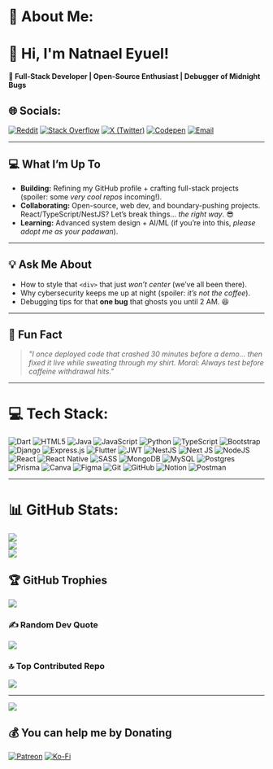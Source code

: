 # 💫 About Me:
# 👋 Hi, I'm Natnael Eyuel! 

**🚀 Full-Stack Developer | Open-Source Enthusiast | Debugger of Midnight Bugs**  

## 🌐 Socials:
[![Reddit](https://img.shields.io/badge/Reddit-%23FF4500.svg?logo=Reddit&logoColor=white)](https://www.reddit.com/user/natnael_eyuel/) 
[![Stack Overflow](https://img.shields.io/badge/-Stackoverflow-FE7A16?logo=stack-overflow&logoColor=white)](https://stackoverflow.com/users/28114866/natnael-eyuel) 
[![X (Twitter)](https://img.shields.io/badge/X-black.svg?logo=X&logoColor=white)](https://x.com/nati_neil) 
[![Codepen](https://img.shields.io/badge/Codepen-000000?logo=codepen&logoColor=white)](https://codepen.io/natnaeleyuel) 
[![Email](https://img.shields.io/badge/Email-D14836?logo=gmail&logoColor=white)](mailto:natnaeleyuel77@gmail.com)

---

## **💻 What I’m Up To**  
- **Building:** Refining my GitHub profile + crafting full-stack projects (spoiler: some *very cool repos* incoming!).  
- **Collaborating:** Open-source, web dev, and boundary-pushing projects. React/TypeScript/NestJS? Let’s break things… *the right way*. 😎  
- **Learning:** Advanced system design + AI/ML (if you’re into this, *please adopt me as your padawan*).  

---


## **💡 Ask Me About**  
- How to style that `<div>` that just *won’t center* (we’ve all been there).  
- Why cybersecurity keeps me up at night (spoiler: *it’s not the coffee*).  
- Debugging tips for that **one bug** that ghosts you until 2 AM. 😆  

---

## **🎉 Fun Fact**  
> *"I once deployed code that crashed 30 minutes before a demo… then fixed it live while sweating through my shirt. Moral: Always test before caffeine withdrawal hits."*  

---

# 💻 Tech Stack:
![Dart](https://img.shields.io/badge/dart-%230175C2.svg?style=for-the-badge&logo=dart&logoColor=white) ![HTML5](https://img.shields.io/badge/html5-%23E34F26.svg?style=for-the-badge&logo=html5&logoColor=white) ![Java](https://img.shields.io/badge/java-%23ED8B00.svg?style=for-the-badge&logo=openjdk&logoColor=white) ![JavaScript](https://img.shields.io/badge/javascript-%23323330.svg?style=for-the-badge&logo=javascript&logoColor=%23F7DF1E) ![Python](https://img.shields.io/badge/python-3670A0?style=for-the-badge&logo=python&logoColor=ffdd54) ![TypeScript](https://img.shields.io/badge/typescript-%23007ACC.svg?style=for-the-badge&logo=typescript&logoColor=white) ![Bootstrap](https://img.shields.io/badge/bootstrap-%238511FA.svg?style=for-the-badge&logo=bootstrap&logoColor=white) ![Django](https://img.shields.io/badge/django-%23092E20.svg?style=for-the-badge&logo=django&logoColor=white) ![Express.js](https://img.shields.io/badge/express.js-%23404d59.svg?style=for-the-badge&logo=express&logoColor=%2361DAFB) ![Flutter](https://img.shields.io/badge/Flutter-%2302569B.svg?style=for-the-badge&logo=Flutter&logoColor=white) ![JWT](https://img.shields.io/badge/JWT-black?style=for-the-badge&logo=JSON%20web%20tokens) ![NestJS](https://img.shields.io/badge/nestjs-%23E0234E.svg?style=for-the-badge&logo=nestjs&logoColor=white) ![Next JS](https://img.shields.io/badge/Next-black?style=for-the-badge&logo=next.js&logoColor=white) ![NodeJS](https://img.shields.io/badge/node.js-6DA55F?style=for-the-badge&logo=node.js&logoColor=white) ![React](https://img.shields.io/badge/react-%2320232a.svg?style=for-the-badge&logo=react&logoColor=%2361DAFB) ![React Native](https://img.shields.io/badge/react_native-%2320232a.svg?style=for-the-badge&logo=react&logoColor=%2361DAFB) ![SASS](https://img.shields.io/badge/SASS-hotpink.svg?style=for-the-badge&logo=SASS&logoColor=white) ![MongoDB](https://img.shields.io/badge/MongoDB-%234ea94b.svg?style=for-the-badge&logo=mongodb&logoColor=white) ![MySQL](https://img.shields.io/badge/mysql-4479A1.svg?style=for-the-badge&logo=mysql&logoColor=white) ![Postgres](https://img.shields.io/badge/postgres-%23316192.svg?style=for-the-badge&logo=postgresql&logoColor=white) ![Prisma](https://img.shields.io/badge/Prisma-3982CE?style=for-the-badge&logo=Prisma&logoColor=white) ![Canva](https://img.shields.io/badge/Canva-%2300C4CC.svg?style=for-the-badge&logo=Canva&logoColor=white) ![Figma](https://img.shields.io/badge/figma-%23F24E1E.svg?style=for-the-badge&logo=figma&logoColor=white) ![Git](https://img.shields.io/badge/git-%23F05033.svg?style=for-the-badge&logo=git&logoColor=white) ![GitHub](https://img.shields.io/badge/github-%23121011.svg?style=for-the-badge&logo=github&logoColor=white) ![Notion](https://img.shields.io/badge/Notion-%23000000.svg?style=for-the-badge&logo=notion&logoColor=white) ![Postman](https://img.shields.io/badge/Postman-FF6C37?style=for-the-badge&logo=postman&logoColor=white) 

---
# 📊 GitHub Stats:
![](https://github-readme-stats.vercel.app/api?username=natnaeleyuel&theme=react&hide_border=false&include_all_commits=true&count_private=false)<br/>
![](https://github-readme-streak-stats.herokuapp.com/?user=natnaeleyuel&theme=react&hide_border=false)<br/>
![](https://github-readme-stats.vercel.app/api/top-langs/?username=natnaeleyuel&theme=react&hide_border=false&include_all_commits=true&count_private=false&layout=compact)

## 🏆 GitHub Trophies
![](https://github-profile-trophy.vercel.app/?username=natnaeleyuel&theme=radical&no-frame=false&no-bg=true&margin-w=4)

### ✍️ Random Dev Quote
![](https://quotes-github-readme.vercel.app/api?type=horizontal&theme=radical)

### 🔝 Top Contributed Repo
![](https://github-contributor-stats.vercel.app/api?username=natnaeleyuel&limit=5&theme=dark&combine_all_yearly_contributions=true)

---
[![](https://visitcount.itsvg.in/api?id=natnaeleyuel&icon=0&color=0)](https://visitcount.itsvg.in)

  ## 💰 You can help me by Donating
  [![Patreon](https://img.shields.io/badge/Patreon-F96854?style=for-the-badge&logo=patreon&logoColor=white)](https://www.patreon.com/natnaeleyuel) [![Ko-Fi](https://img.shields.io/badge/Ko--fi-F16061?style=for-the-badge&logo=ko-fi&logoColor=white)](https://ko-fi.com/natnaeleyuel) 

  
<!-- Proudly created with GPRM ( https://gprm.itsvg.in ) -->
